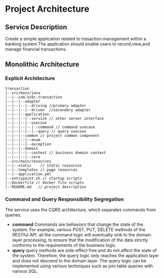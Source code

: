 # Project Architecture

## Service Description

Create a simple application related to trasaction management within a banking system.The application should enable users
to record,view,and manage financial transactions.

## Monolithic Architecture

### Explicit Architecture

```
transaction
|--src/main/java
|--|--com.hsbc.transaction
|--|--|--adapter
|--|--|--|--driving //primary adapter
|--|--|--|--driven  //secondary adapter
|--|--|--application
|--|--|--|--service // other server interface
|--|--|--|--usecase
|--|--|--|--|--command // command usecase
|--|--|--|--|--query // query usecase
|--|--|--common // project common compenent
|--|--|--|--enum
|--|--|--|--exception
|--|--|--domain
|--|--|--|--context // business domain context
|--|--|--|--core
|--src/main/resources
|--|--static	// static resources
|--|--templates	// page resources
|--|--application.yml
|--entrypoint.sh // startup scripts
|--Dockerfile // docker file scripts
|--README.md   // project description
```

### Command and Query Responsibility Segregation

The service uses the CQRS architecture, which separates commands from queries.

* **command** Commands are behaviors that change the state of the system. For example, various POST, PUT, DELETE methods
  of the RESTful API. all the command logic will eventually sink to the domain layer processing, to ensure that the
  modification of the data strictly conforms to the requirements of the business logic.
* **query** query methods are side-effect free and do not affect the state of the system. Therefore, the query logic
  only reaches the application layer and does not descend to the domain layer. The query logic can be implemented using
  various techniques such as join table queries with various SQL.